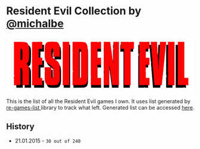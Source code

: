 # Resident Evil Collection by [@michalbe](http://github.com/michalbe)

![RE](https://raw.githubusercontent.com/michalbe/re-games-list/master/logo.png)

This is the list of all the Resident Evil games I own. It uses list generated by [re-games-list
](https://github.com/michalbe/re-games-list) library to track what left. Generated list can be accessed [here](http://michalbe.github.io/re-collection/).

## History ##
 * 21.01.2015 - `30 out of 240`
